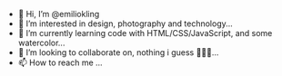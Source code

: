 - 👋 Hi, I’m @emiliokling
- 👀 I’m interested in design, photography and technology...
- 🌱 I’m currently learning code with HTML/CSS/JavaScript, and some watercolor...
- 💞️ I’m looking to collaborate on, nothing i guess 🤷🏼‍♂️...
- 📫 How to reach me ...

<!---
emiliokling/emiliokling is a ✨ special ✨ repository because its `README.md` (this file) appears on your GitHub profile.
You can click the Preview link to take a look at your changes.
--->
